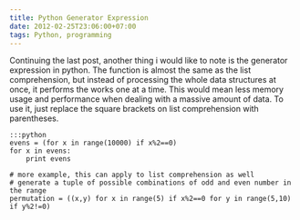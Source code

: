 ```yaml
---
title: Python Generator Expression
date: 2012-02-25T23:06:00+07:00
tags: Python, programming
---
```


Continuing the last post, another thing i would like to note is the
generator expression in python. The function is almost the same as the
list comprehension, but instead of processing the whole data structures
at once, it performs the works one at a time. This would mean less
memory usage and performance when dealing with a massive amount of data.
To use it, just replace the square brackets on list comprehension with
parentheses.

    :::python
    evens = (for x in range(10000) if x%2==0)
    for x in evens:
        print evens

    # more example, this can apply to list comprehension as well
    # generate a tuple of possible combinations of odd and even number in the range
    permutation = ((x,y) for x in range(5) if x%2==0 for y in range(5,10) if y%2!=0)
